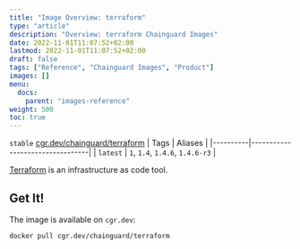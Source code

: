 ```yaml
---
title: "Image Overview: terraform"
type: "article"
description: "Overview: terraform Chainguard Images"
date: 2022-11-01T11:07:52+02:00
lastmod: 2022-11-01T11:07:52+02:00
draft: false
tags: ["Reference", "Chainguard Images", "Product"]
images: []
menu:
  docs:
    parent: "images-reference"
weight: 500
toc: true
---
```


`stable` [cgr.dev/chainguard/terraform](https://github.com/chainguard-images/images/tree/main/images/terraform)
| Tags     | Aliases                         |
|----------|---------------------------------|
| `latest` | `1`, `1.4`, `1.4.6`, `1.4.6-r3` |



[Terraform](https://github.com/hashicorp/terraform) is an infrastructure as code tool.

## Get It!

The image is available on `cgr.dev`:

```
docker pull cgr.dev/chainguard/terraform
```

